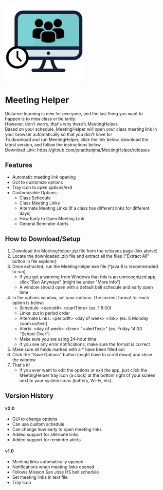 ![](src/icon.png)
# Meeting Helper
Distance learning is new for everyone, and the last thing you want to happen is to miss class or be tardy.  
However, don't worry, that's why there's MeetingHelper.  
Based on your schedule, MeetingHelper will open your class meeting link in your browser automatically so that you don't have to!  
To download and run MeetingHelper, click the link below, download the latest version, and follow the instructions below.  
Download Link: https://github.com/jonathanjma/MeetingHelper/releases

## Features
+ Automatic meeting link opening
+ GUI to customize options
+ Tray icon to open options/exit
+ Customizable Options:
    + Class Schedule
    + Class Meeting Links
    + Alternate Meeting Links (if a class has different links for different days)
    + How Early to Open Meeting Link
    + General Reminder Alerts

## How to Download/Setup
1. Download the MeetingHelper.zip file from the releases page (link above)
2. Locate the downloaded .zip file and extract all the files ("Extract All" button in file explorer)
2. Once extracted, run the MeetingHelper.exe file (*java 8 is recommended to run)
    + If you get a warning from Windows that this is an unrecognized app, click "Run Anyways" (might be under "More Info")
    + A window should open with a default bell schedule and early open time
3. In the options window, set your options. The correct format for each option is below:
    + Schedule: \<period#> \<startTime> (ex. 1 8:00)
    + Links: put in period order
    + Alternate Links: \<period#> \<day of week> \<link> (ex. 6 Monday zoom.us/test)
    + Alerts: \<day of week> \<time> "\<alertText>" (ex. Friday 14:30 "School Over")
    + Make sure you are using 24-hour time
    + If you see any error notifications, make sure the format is correct
4. Make sure all fields marked with a * have been filled out
5. Click the "Save Options" button (might have to scroll down) and close the window
6. That's it!
    + If you ever want to edit the options or exit the app, just click the MeetingHelper tray icon (a clock)
at the bottom right of your screen next to your system icons (battery, Wi-Fi, etc).

## Version History

#### v2.0
+ GUI to change options
+ Can use custom schedule
+ Can change how early to open meeting links
+ Added support for alternate links
+ Added support for reminder alerts

#### v1.0
+ Meeting links automatically opened
+ Notifications when meeting links opened
+ Follows Mission San Jose HS bell schedule
+ Set meeting links in text file
+ Tray Icon
